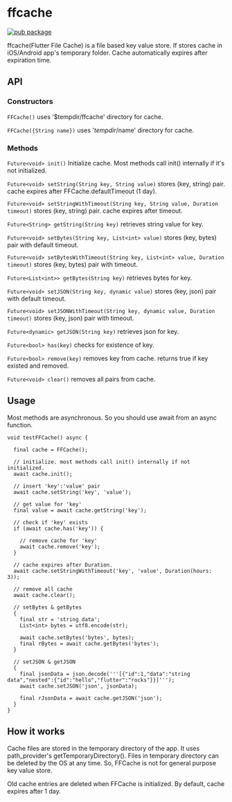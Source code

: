 # ffcache

[![pub package](https://img.shields.io/pub/v/ffcache.svg)](https://pub.dartlang.org/packages/ffcache)

ffcache(Flutter File Cache) is a file based key value store. If stores cache in iOS/Android app's temporary folder. Cache automatically expires after expiration time.

## API

### Constructors

`FFCache()` uses '$tempdir/ffcache' directory for cache.

`FFCache({String name})` uses '$tempdir/$name' directory for cache.


### Methods

`Future<void> init()` Initialize cache.  Most methods call init() internally if it's not initialized.

`Future<void> setString(String key, String value)` stores (key, string) pair. cache expires after FFCache.defaultTimeout (1 day).

`Future<void> setStringWithTimeout(String key, String value, Duration timeout)` stores (key, string) pair. cache expires after timeout.

`Future<String> getString(String key)` retrieves string value for key.

`Future<void> setBytes(String key, List<int> value)` stores (key, bytes) pair with default timeout.

`Future<void> setBytesWithTimeout(String key, List<int> value, Duration timeout)` stores (key, bytes) pair with timeout.

`Future<List<int>> getBytes(String key)` retrieves bytes for key.

`Future<void> setJSON(String key, dynamic value)` stores (key, json) pair with default timeout.

`Future<void> setJSONWithTimeout(String key, dynamic value, Duration timeout)` stores (key, json) pair with timeout.

`Future<dynamic> getJSON(String key)` retrieves json for key.

`Future<bool> has(key)` checks for existence of key.

`Future<bool> remove(key)` removes key from cache. returns true if key existed and removed.

`Future<void> clear()` removes all pairs from cache.


## Usage

Most methods are asynchronous. So you should use await from an async function.

```
void testFFCache() async {

  final cache = FFCache();

  // initialize. most methods call init() internally if not initialized.
  await cache.init();

  // insert 'key':'value' pair
  await cache.setString('key', 'value');

  // get value for 'key'
  final value = await cache.getString('key');

  // check if 'key' exists
  if (await cache.has('key')) {

    // remove cache for 'key'
    await cache.remove('key');
  }

  // cache expires after Duration.
  await cache.setStringWithTimeout('key', 'value', Duration(hours: 3));

  // remove all cache
  await cache.clear();

  // setBytes & getBytes
  {
    final str = 'string data';
    List<int> bytes = utf8.encode(str);

    await cache.setBytes('bytes', bytes);
    final rBytes = await cache.getBytes('bytes');
  }

  // setJSON & getJSON
  {
    final jsonData = json.decode('''[{"id":1,"data":"string data","nested":{"id":"hello","flutter":"rocks"}}]''');
    await cache.setJSON('json', jsonData);

    final rJsonData = await cache.getJSON('json');
  }
}
```




## How it works
Cache files are stored in the temporary directory of the app. It uses path_provider's getTemporaryDirectory(). Files in temporary directory can be deleted by the OS at any time. So, FFCache is not for general purpose key value store.

Old cache entries are deleted when FFCache is initialized. By default, cache expires after 1 day.



